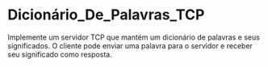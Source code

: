 #  Dicionário_De_Palavras_TCP
Implemente um servidor TCP que mantém um dicionário de palavras e seus significados.  O cliente pode enviar uma palavra para o servidor e receber seu significado como  resposta.
